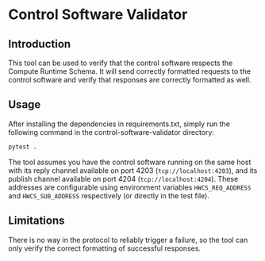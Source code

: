 # Control Software Validator

## Introduction

This tool can be used to verify that the control software respects the Compute Runtime Schema.
It will send correctly formatted requests to the control software and verify that responses are correctly formatted as well.

## Usage

After installing the dependencies in requirements.txt,
simply run the following command in the control-software-validator directory:

```bash
pytest .
```

The tool assumes you have the control software running on the same host with its reply channel
available on port 4203 (`tcp://localhost:4203`), and its publish channel available on port 4204 (`tcp://localhost:4204`).
These addresses are configurable using environment variables `HWCS_REQ_ADDRESS` and `HWCS_SUB_ADDRESS`
respectively (or directly in the test file).

## Limitations

There is no way in the protocol to reliably trigger a failure, so the tool can only verify the
correct formatting of successful responses.
